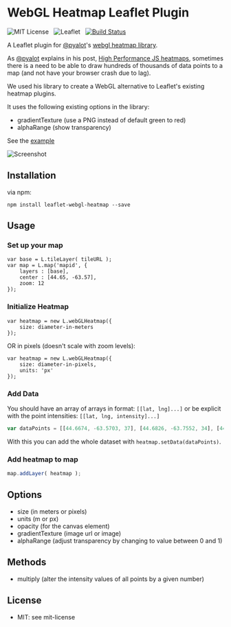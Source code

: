 WebGL Heatmap Leaflet Plugin
============================

![MIT License](http://img.shields.io/badge/license-MIT-lightgrey.svg)
&nbsp;
![Leaflet](http://img.shields.io/badge/leaflet-1.0.1-green.svg?style=flat)
&nbsp;
[![Build Status](https://travis-ci.org/ursudio/leaflet-webgl-heatmap.svg?branch=master)](https://travis-ci.org/ursudio/leaflet-webgl-heatmap)

A Leaflet plugin for [@pyalot](https://github.com/pyalot)'s [webgl heatmap library](https://github.com/pyalot/webgl-heatmap).

As [@pyalot](https://github.com/pyalot) explains in his post, [High Performance JS heatmaps](http://codeflow.org/entries/2013/feb/04/high-performance-js-heatmaps/), sometimes there is a need to be able to draw hundreds of thousands of data points to a map (and not have your browser crash due to lag).

We used his library to create a WebGL alternative to Leaflet's existing heatmap plugins.

It uses the following existing options in the library:

* gradientTexture (use a PNG instead of default green to red)
* alphaRange (show transparency)

See the [example](http://ursudio.github.io/leaflet-webgl-heatmap/)

![Screenshot](http://i.imgur.com/VGXbWpx.png)

## Installation

via npm:
```
npm install leaflet-webgl-heatmap --save 
```

## Usage

### Set up your map

```
var base = L.tileLayer( tileURL );
var map = L.map('mapid', {
	layers : [base],
	center : [44.65, -63.57],
	zoom: 12 
});
```

### Initialize Heatmap

```
var heatmap = new L.webGLHeatmap({
    size: diameter-in-meters
});
```
OR in pixels (doesn't scale with zoom levels):
```
var heatmap = new L.webGLHeatmap({
    size: diameter-in-pixels,
    units: 'px'
});
```

### Add Data

You should have an array of arrays in format: `[[lat, lng]...]` or be explicit with the point intensities: `[[lat, lng, intensity]...]`

```javascript
var dataPoints = [[44.6674, -63.5703, 37], [44.6826, -63.7552, 34], [44.6325, -63.5852, 41], [44.6467, -63.4696, 67], [44.6804, -63.487, 64], [44.6622, -63.5364, 40], [44.603, - 63.743, 52]];
```

With this you can add the whole dataset with `heatmap.setData(dataPoints)`.

### Add heatmap to map

```javascript
map.addLayer( heatmap );
```

## Options

* size (in meters or pixels)
* units (m or px)
* opacity (for the canvas element)
* gradientTexture (image url or image)
* alphaRange (adjust transparency by changing to value between 0 and 1)

## Methods

* multiply (alter the intensity values of all points by a given number)

## License

* MIT: see mit-license

